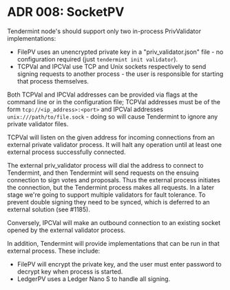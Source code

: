 # ADR 008: SocketPV

Tendermint node's should support only two in-process PrivValidator
implementations:

- FilePV uses an unencrypted private key in a "priv_validator.json" file - no
  configuration required (just `tendermint init validator`).
- TCPVal and IPCVal use TCP and Unix sockets respectively to send signing requests
  to another process - the user is responsible for starting that process themselves.

Both TCPVal and IPCVal addresses can be provided via flags at the command line
or in the configuration file; TCPVal addresses must be of the form
`tcp://<ip_address>:<port>` and IPCVal addresses `unix:///path/to/file.sock` -
doing so will cause Tendermint to ignore any private validator files.

TCPVal will listen on the given address for incoming connections from an external
private validator process. It will halt any operation until at least one external
process successfully connected.

The external priv_validator process will dial the address to connect to
Tendermint, and then Tendermint will send requests on the ensuing connection to
sign votes and proposals. Thus the external process initiates the connection,
but the Tendermint process makes all requests. In a later stage we're going to
support multiple validators for fault tolerance. To prevent double signing they
need to be synced, which is deferred to an external solution (see #1185).

Conversely, IPCVal will make an outbound connection to an existing socket opened
by the external validator process.

In addition, Tendermint will provide implementations that can be run in that
external process. These include:

- FilePV will encrypt the private key, and the user must enter password to
  decrypt key when process is started.
- LedgerPV uses a Ledger Nano S to handle all signing.

